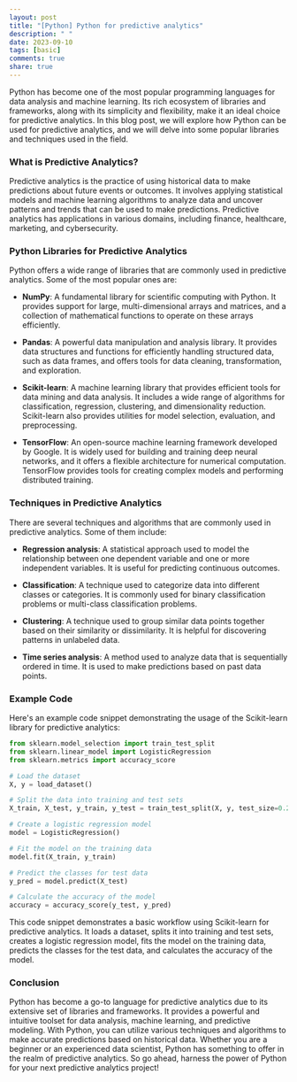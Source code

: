 ```yaml
---
layout: post
title: "[Python] Python for predictive analytics"
description: " "
date: 2023-09-10
tags: [basic]
comments: true
share: true
---
```


Python has become one of the most popular programming languages for data analysis and machine learning. Its rich ecosystem of libraries and frameworks, along with its simplicity and flexibility, make it an ideal choice for predictive analytics. In this blog post, we will explore how Python can be used for predictive analytics, and we will delve into some popular libraries and techniques used in the field.

### What is Predictive Analytics?

Predictive analytics is the practice of using historical data to make predictions about future events or outcomes. It involves applying statistical models and machine learning algorithms to analyze data and uncover patterns and trends that can be used to make predictions. Predictive analytics has applications in various domains, including finance, healthcare, marketing, and cybersecurity.

### Python Libraries for Predictive Analytics

Python offers a wide range of libraries that are commonly used in predictive analytics. Some of the most popular ones are:

- **NumPy**: A fundamental library for scientific computing with Python. It provides support for large, multi-dimensional arrays and matrices, and a collection of mathematical functions to operate on these arrays efficiently.

- **Pandas**: A powerful data manipulation and analysis library. It provides data structures and functions for efficiently handling structured data, such as data frames, and offers tools for data cleaning, transformation, and exploration.

- **Scikit-learn**: A machine learning library that provides efficient tools for data mining and data analysis. It includes a wide range of algorithms for classification, regression, clustering, and dimensionality reduction. Scikit-learn also provides utilities for model selection, evaluation, and preprocessing.

- **TensorFlow**: An open-source machine learning framework developed by Google. It is widely used for building and training deep neural networks, and it offers a flexible architecture for numerical computation. TensorFlow provides tools for creating complex models and performing distributed training.

### Techniques in Predictive Analytics

There are several techniques and algorithms that are commonly used in predictive analytics. Some of them include:

- **Regression analysis**: A statistical approach used to model the relationship between one dependent variable and one or more independent variables. It is useful for predicting continuous outcomes.

- **Classification**: A technique used to categorize data into different classes or categories. It is commonly used for binary classification problems or multi-class classification problems.

- **Clustering**: A technique used to group similar data points together based on their similarity or dissimilarity. It is helpful for discovering patterns in unlabeled data.

- **Time series analysis**: A method used to analyze data that is sequentially ordered in time. It is used to make predictions based on past data points.

### Example Code

Here's an example code snippet demonstrating the usage of the Scikit-learn library for predictive analytics:

```python
from sklearn.model_selection import train_test_split
from sklearn.linear_model import LogisticRegression
from sklearn.metrics import accuracy_score

# Load the dataset
X, y = load_dataset()

# Split the data into training and test sets
X_train, X_test, y_train, y_test = train_test_split(X, y, test_size=0.2)

# Create a logistic regression model
model = LogisticRegression()

# Fit the model on the training data
model.fit(X_train, y_train)

# Predict the classes for test data
y_pred = model.predict(X_test)

# Calculate the accuracy of the model
accuracy = accuracy_score(y_test, y_pred)
```

This code snippet demonstrates a basic workflow using Scikit-learn for predictive analytics. It loads a dataset, splits it into training and test sets, creates a logistic regression model, fits the model on the training data, predicts the classes for the test data, and calculates the accuracy of the model.

### Conclusion

Python has become a go-to language for predictive analytics due to its extensive set of libraries and frameworks. It provides a powerful and intuitive toolset for data analysis, machine learning, and predictive modeling. With Python, you can utilize various techniques and algorithms to make accurate predictions based on historical data. Whether you are a beginner or an experienced data scientist, Python has something to offer in the realm of predictive analytics. So go ahead, harness the power of Python for your next predictive analytics project!